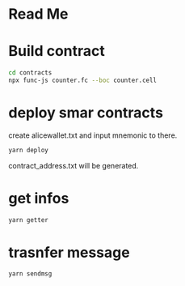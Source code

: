 # Read Me
# Build contract
```sh
cd contracts
npx func-js counter.fc --boc counter.cell
```

# deploy smar contracts
create alicewallet.txt and input mnemonic to there.
```sh
yarn deploy
```
contract_address.txt will be generated.
# get infos
```sh
yarn getter
```
# trasnfer message
```sh
yarn sendmsg
```
